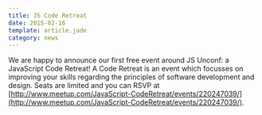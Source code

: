 ```yaml
---
title: JS Code Retreat
date: 2015-02-16
template: article.jade
category: news
---
```


We are happy to announce our first free event around JS Unconf: a JavaScript Code Retreat! A Code Retreat is an event which focusses on improving your skills regarding the principles of software development and design. Seats are limited and you can RSVP at [http://www.meetup.com/JavaScript-CodeRetreat/events/220247039/](http://www.meetup.com/JavaScript-CodeRetreat/events/220247039/).
